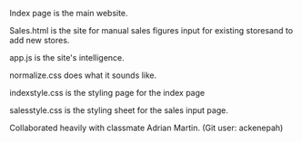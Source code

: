 Index page is the main website.

Sales.html is the site for manual sales figures input for existing storesand to add new stores.

app.js is the site's intelligence.

normalize.css does what it sounds like.

indexstyle.css is the styling page for the index page

salesstyle.css is the styling sheet for the sales input page.

Collaborated heavily with classmate Adrian Martin. (Git user: ackenepah)
